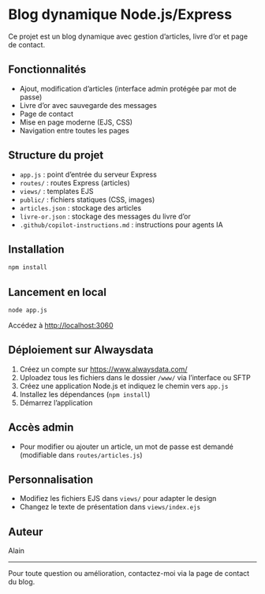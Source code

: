 # Blog dynamique Node.js/Express

Ce projet est un blog dynamique avec gestion d’articles, livre d’or et page de contact.

## Fonctionnalités
- Ajout, modification d’articles (interface admin protégée par mot de passe)
- Livre d’or avec sauvegarde des messages
- Page de contact
- Mise en page moderne (EJS, CSS)
- Navigation entre toutes les pages

## Structure du projet
- `app.js` : point d’entrée du serveur Express
- `routes/` : routes Express (articles)
- `views/` : templates EJS
- `public/` : fichiers statiques (CSS, images)
- `articles.json` : stockage des articles
- `livre-or.json` : stockage des messages du livre d’or
- `.github/copilot-instructions.md` : instructions pour agents IA

## Installation
```bash
npm install
```

## Lancement en local
```bash
node app.js
```
Accédez à [http://localhost:3060](http://localhost:3060)

## Déploiement sur Alwaysdata
1. Créez un compte sur https://www.alwaysdata.com/
2. Uploadez tous les fichiers dans le dossier `/www/` via l’interface ou SFTP
3. Créez une application Node.js et indiquez le chemin vers `app.js`
4. Installez les dépendances (`npm install`)
5. Démarrez l’application

## Accès admin
- Pour modifier ou ajouter un article, un mot de passe est demandé (modifiable dans `routes/articles.js`)

## Personnalisation
- Modifiez les fichiers EJS dans `views/` pour adapter le design
- Changez le texte de présentation dans `views/index.ejs`

## Auteur
Alain

---
Pour toute question ou amélioration, contactez-moi via la page de contact du blog.
